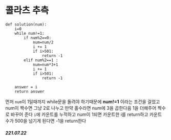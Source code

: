 # 콜라츠 추측

```
def solution(num):
    i=0
    while num!=1:
        if num%2==0:
            num=num/2
            i += 1
            if i>501:
                return -1
        elif num%2==1 :
            num=num*3+1
            i += 1
            if i>501:
                return -1
        
    answer = i
    return answer
```

먼저 `num`이 1일때까지 while문을 돌려야 하기때문에 **num!=1** 이라는 조건을 걸었고
num이 짝수면 그냥 2로 나누고 만약 홀수라면 num에 3을 곱한다음 1을 더해주어 짝수로 바꾸어 준다
`i`에 카운트를 누적하고 num이 1되면 카운트한 i를 return하고 카운트 수가 500을 넘기게 된다면 -1을 return한다

##### 221.07.22
